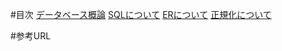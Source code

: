 #目次
[データベース概論](Intro/index.md)
[SQLについて](SQL/index.md)
[ERについて](ER/index.md)
[正規化について](Normalization/index.md)

#参考URL

